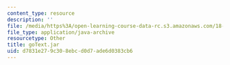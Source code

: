 ```yaml
---
content_type: resource
description: ''
file: /media/https%3A/open-learning-course-data-rc.s3.amazonaws.com/18-02sc-multivariable-calculus-fall-2010/d7831e279c308ebcd0d7ade6d0383cb6_goText.jar
file_type: application/java-archive
resourcetype: Other
title: goText.jar
uid: d7831e27-9c30-8ebc-d0d7-ade6d0383cb6
---
```


